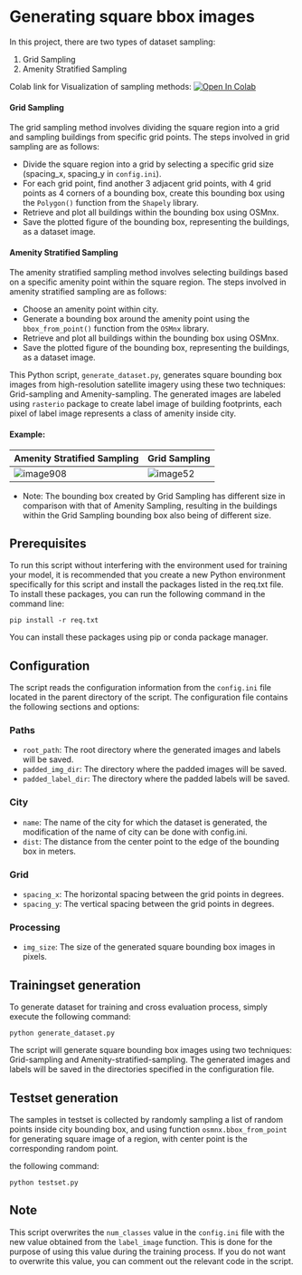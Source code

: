 # Generating square bbox images 

In this project, there are two types of dataset sampling:
1. Grid Sampling
2. Amenity Stratified Sampling

Colab link for Visualization of sampling methods:  [![Open In Colab](https://colab.research.google.com/assets/colab-badge.svg)](https://colab.research.google.com/drive/1evkK3QimFu-sQqUFDyBWpqWFfUPSmFod?usp=sharing)
#### Grid Sampling
The grid sampling method involves dividing the square region into a grid and sampling buildings from specific grid points. The steps involved in grid sampling are as follows:

- Divide the square region into a grid by selecting a specific grid size (spacing_x, spacing_y in `config.ini`).
- For each grid point, find another 3 adjacent grid points, with 4 grid points as 4 corners of a bounding box, create this bounding box using the `Polygon()` function from the `Shapely` library.
- Retrieve and plot all buildings within the bounding box using OSMnx.
- Save the plotted figure of the bounding box, representing the buildings, as a dataset image.

#### Amenity Stratified Sampling
The amenity stratified sampling method involves selecting buildings based on a specific amenity point within the square region. The steps involved in amenity stratified sampling are as follows:

- Choose an amenity point within city.
- Generate a bounding box around the amenity point using the `bbox_from_point()` function from the `OSMnx` library.
- Retrieve and plot all buildings within the bounding box using OSMnx.
- Save the plotted figure of the bounding box, representing the buildings, as a dataset image.

This Python script, `generate_dataset.py`, generates square bounding box images from high-resolution satellite imagery using these two techniques: Grid-sampling and Amenity-sampling. The generated images are labeled using `rasterio` package to create label image of building footprints, each pixel of label image represents a class of amenity inside city.

#### Example:
| Amenity Stratified Sampling| Grid Sampling                           |
| --------------------------------- | --------------------------------- |
| ![image908](https://github.com/ducanhho2296/DeepAmenitySegmentation/assets/92146886/d09c9bfc-1d6c-464e-9343-7e0c47d6d835) | ![image52](https://github.com/ducanhho2296/DeepAmenitySegmentation/assets/92146886/1d4cad48-dd3b-48cd-b2ff-0e17f9b62f19) |


- Note: The bounding box created by Grid Sampling has different size in comparison with that of Amenity Sampling, resulting in the buildings within the Grid Sampling bounding box also being of different size.


## Prerequisites

To run this script without interfering with the environment used for training your model, it is recommended that you create a new Python environment specifically for this script and install the packages listed in the req.txt file. To install these packages, you can run the following command in the command line:

```
pip install -r req.txt
```

You can install these packages using pip or conda package manager.

## Configuration

The script reads the configuration information from the `config.ini` file located in the parent directory of the script. The configuration file contains the following sections and options:

### Paths

- `root_path`: The root directory where the generated images and labels will be saved.
- `padded_img_dir`: The directory where the padded images will be saved.
- `padded_label_dir`: The directory where the padded labels will be saved.

### City

- `name`: The name of the city for which the dataset is generated, the modification of the name of city can be done with config.ini.
- `dist`: The distance from the center point to the edge of the bounding box in meters.

### Grid

- `spacing_x`: The horizontal spacing between the grid points in degrees.
- `spacing_y`: The vertical spacing between the grid points in degrees.

### Processing

- `img_size`: The size of the generated square bounding box images in pixels.

## Trainingset generation

To generate dataset for training and cross evaluation process, simply execute the following command:

```
python generate_dataset.py
```

The script will generate square bounding box images using two techniques: Grid-sampling and Amenity-stratified-sampling. The generated images and labels will be saved in the directories specified in the configuration file.

## Testset generation
The samples in testset is collected by randomly sampling a list of random points inside city bounding box, and using function ```osmnx.bbox_from_point``` for generating square image of a region, with center point is the corresponding random point.

the following command:
```
python testset.py
```

## Note

This script overwrites the `num_classes` value in the `config.ini` file with the new value obtained from the `label_image` function. This is done for the purpose of using this value during the training process. If you do not want to overwrite this value, you can comment out the relevant code in the script.
